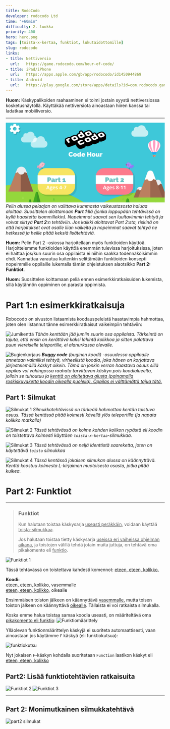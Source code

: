 ```yaml
---
title: RodoCodo
developer: rodocodo Ltd
time: "+60min"
difficulty: 2. luokka
priority: 400
hero: hero.png
tags: [toista-x-kertaa, funktiot, lukutaidottomille]
slug: rodocodo
links:
- title: Nettiversio
  url:   https://game.rodocodo.com/hour-of-code/
- title: iPad/iPhone
  url:   https://apps.apple.com/gb/app/rodocodo/id1450944869
- title: Android
  url:   https://play.google.com/store/apps/details?id=com.rodocodo.game&hl=en&gl=US
---
```


**Huom:** Käskypalikoiden raahaaminen ei toimi jostain syystä nettiversiossa kosketusnäytöllä. Käyttäkää nettiversiota ainoastaan hiiren kanssa tai ladatkaa mobiiliversio.

---

![Part 1 ja Part 2](robocodo_selection.png)
*Pelin alussa pelaajan on valittava kummasta vaikeustasosta haluaa aloittaa. Suosittelen aloittamaan **Part 1**:llä (jonka loppupään tehtävissä on kyllä haastetta isommillekin). Nopeimmat saavat sen luultavimmin tehtyä ja voivat siirtyä **Part 2**:n tehtäviin. Jos kaikki aloittavat Part 2:sta, riskinä on että harjoitukset ovat osalle liian vaikeita ja nopeimmat saavat tehtyä ne hetkessä ja heille pitää keksiä lisätehtäviä.*


**Huom:** Pelin Part 2 -osiossa harjoitellaan myös funktioiden käyttöä. Harjoittelemme funktioiden käyttöä enemmän tulevissa harjoituksissa, joten ei haittaa jos/kun suurin osa oppilaista ei niihin saakka todennäköisimmin ehdi. Kannattaa varautua kuitenkin selittämään funktioiden konsepti nopeimmille oppilaille lukemalla tämän ohjeistuksen alaotsikko **Part 2: Funktiot**.

**Huom:** Suosittelen koittamaan peliä ennen esimerkkiratkaisuiden lukemista, sillä käytännön oppiminen on parasta oppimista.


# Part 1:n esimerkkiratkaisuja
Robocodo on sivuston listaamista koodauspeleistä haastavimpia hahmottaa, joten olen listannut tänne esimerkkiratkaisut vaikeimpiin tehtäviin:


![Jumikenttä](robocodo/jumikentta.png)
*Tähän kenttään jää jumiin suurin osa oppilaista. Tärkeintä on tajuta, että ensin on kerättävä kaksi lähintä kolikkoa ja sitten palattava puun viereiselle teleportille, ei alanurkassa olevalle.*


![Bugienkorjaus](robocodo/buggy_code.png)
***Buggy code** (buginen koodi) -osuudessa oppilaalle annetaan valmiiksi tehtyä, virheellistä koodia, joka hänen on korjattava järjestelemällä käskyt oikein. Tämä on jonkin verran haastava osuus sillä oppilas voi vahingossa raahata tarvittavan käskyn pois koodialueelta, jolloin se tuhoutuu ja <u>kenttä on aloitettava alusta (painamalla roskiskuvaketta koodin oikealla puolella). Oppilas ei välttämättä tajua tätä.</u>*


## Part 1: Silmukat

![Silmukat 1](robocodo/silmukat.png)
*Silmukkatehtävissä on tärkeää hahmottaa kentän toistuva osuus. Tässä kentässä pitää kolmesti kävellä ylös teleportilla (ja napata kolikko matkalla)*

![Silmukat 2](robocodo/silmukat2.png)
*Tässä tehtävässä on kolme kahden kolikon rypästä eli koodin on toistettava kolmesti käyttäen `toista-x-kertaa`-silmukkaa.*

![Silmukat 3](robocodo/silmukat3.png)
*Tässä tehtävässä on neljä identtistä saareketta, joten on käytettävä `toista` silmukkaa*

![Silmukat 4](robocodo/silmukat4.png)
*Tässä kentässä jokaisen silmukan alussa on käännyttävä. Kenttä koostuu kolmesta L-kirjaimen muotoisesta osasta, jotka pitää kulkea.*

# Part 2: Funktiot

---

> ### Funktiot
> Kun halutaan toistaa käskysarja <u>useasti peräkkäin</u>, voidaan käyttää <u>toista-silmukkaa</u>.
>
> Jos halutaan toistaa tietty käskysarja <u>useissa eri vaiheissa ohjelman aikana</u>, ja toistojen välillä tehdä jotain muita juttuja, on tehtävä oma pikakomento eli <u>funktio</u>.

![Funktiot 1](robocodo/funktiot.png)

Tässä tehtävässä on toistettava kahdesti komennot: <u>eteen, eteen, kolikko.</u>

**Koodi:** <br/><u>eteen, eteen, kolikko</u>, vasemmalle<br/><u>eteen, eteen, kolikko,</u> oikealle

Ensimmäisen toiston jälkeen on käännyttävä <u>vasemmalle</u>, mutta toisen toiston jälkeen on käännyttävä <u>oikealle</u>. Tällaista ei voi ratkaista silmukalla.

Koska emme halua toistaa samaa koodia useasti, on määriteltävä oma <u>pikakomento eli funktio</u>:
![Funktiomäärittely](/robocodo/funktiomaarittelu.jpg)

Ylläolevan funktionmäärittelyn käskyjä ei suoriteta automaattisesti, vaan ainoastaan jos käytämme `F` käskyä (eli funktiokutsua):

![funktiokutsu](/robocodo/funktiokutsut.jpg)

Nyt jokaisen `F`-käskyn kohdalla suoritetaan `Function` laatikon käskyt eli <u>eteen, eteen, kolikko</u>



## Part2: Lisää funktiotehtävien ratkaisuita

![Funktiot 2](robocodo/funktiot2.png)
![Funktiot 3](robocodo/funktiot3.png)

---
## Part 2: Monimutkainen silmukkatehtävä
![part2 silmukat](robocodo/part2_silmukat.png)
